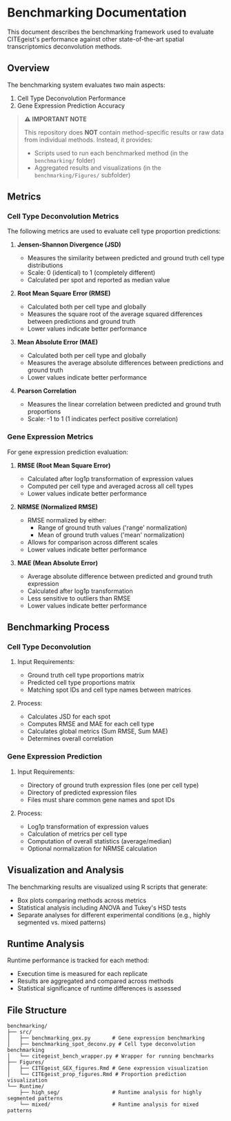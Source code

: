 # Benchmarking Documentation

This document describes the benchmarking framework used to evaluate CITEgeist's performance against other state-of-the-art spatial transcriptomics deconvolution methods.

## Overview

The benchmarking system evaluates two main aspects:
1. Cell Type Deconvolution Performance
2. Gene Expression Prediction Accuracy

> **⚠️ IMPORTANT NOTE**
> 
> This repository does **NOT** contain method-specific results or raw data from individual methods.
> Instead, it provides:
> - Scripts used to run each benchmarked method (in the `benchmarking/` folder)
> - Aggregated results and visualizations (in the `benchmarking/Figures/` subfolder)

## Metrics

### Cell Type Deconvolution Metrics

The following metrics are used to evaluate cell type proportion predictions:

1. **Jensen-Shannon Divergence (JSD)**
   - Measures the similarity between predicted and ground truth cell type distributions
   - Scale: 0 (identical) to 1 (completely different)
   - Calculated per spot and reported as median value

2. **Root Mean Square Error (RMSE)**
   - Calculated both per cell type and globally
   - Measures the square root of the average squared differences between predictions and ground truth
   - Lower values indicate better performance

3. **Mean Absolute Error (MAE)**
   - Calculated both per cell type and globally
   - Measures the average absolute differences between predictions and ground truth
   - Lower values indicate better performance

4. **Pearson Correlation**
   - Measures the linear correlation between predicted and ground truth proportions
   - Scale: -1 to 1 (1 indicates perfect positive correlation)

### Gene Expression Metrics

For gene expression prediction evaluation:

1. **RMSE (Root Mean Square Error)**
   - Calculated after log1p transformation of expression values
   - Computed per cell type and averaged across all cell types
   - Lower values indicate better performance

2. **NRMSE (Normalized RMSE)**
   - RMSE normalized by either:
     - Range of ground truth values ('range' normalization)
     - Mean of ground truth values ('mean' normalization)
   - Allows for comparison across different scales
   - Lower values indicate better performance

3. **MAE (Mean Absolute Error)**
   - Average absolute difference between predicted and ground truth expression
   - Calculated after log1p transformation
   - Less sensitive to outliers than RMSE
   - Lower values indicate better performance

## Benchmarking Process

### Cell Type Deconvolution

1. Input Requirements:
   - Ground truth cell type proportions matrix
   - Predicted cell type proportions matrix
   - Matching spot IDs and cell type names between matrices

2. Process:
   - Calculates JSD for each spot
   - Computes RMSE and MAE for each cell type
   - Calculates global metrics (Sum RMSE, Sum MAE)
   - Determines overall correlation

### Gene Expression Prediction

1. Input Requirements:
   - Directory of ground truth expression files (one per cell type)
   - Directory of predicted expression files
   - Files must share common gene names and spot IDs

2. Process:
   - Log1p transformation of expression values
   - Calculation of metrics per cell type
   - Computation of overall statistics (average/median)
   - Optional normalization for NRMSE calculation

## Visualization and Analysis

The benchmarking results are visualized using R scripts that generate:
- Box plots comparing methods across metrics
- Statistical analysis including ANOVA and Tukey's HSD tests
- Separate analyses for different experimental conditions (e.g., highly segmented vs. mixed patterns)

## Runtime Analysis

Runtime performance is tracked for each method:
- Execution time is measured for each replicate
- Results are aggregated and compared across methods
- Statistical significance of runtime differences is assessed

## File Structure

```
benchmarking/
├── src/
│   ├── benchmarking_gex.py       # Gene expression benchmarking
│   ├── benchmarking_spot_deconv.py # Cell type deconvolution benchmarking
│   └── citegeist_bench_wrapper.py # Wrapper for running benchmarks
├── Figures/
│   ├── CITEgeist_GEX_figures.Rmd # Gene expression visualization
│   └── CITEgeist_prop_figures.Rmd # Proportion prediction visualization
└── Runtime/
    ├── high_seg/                 # Runtime analysis for highly segmented patterns
    └── mixed/                    # Runtime analysis for mixed patterns
```

